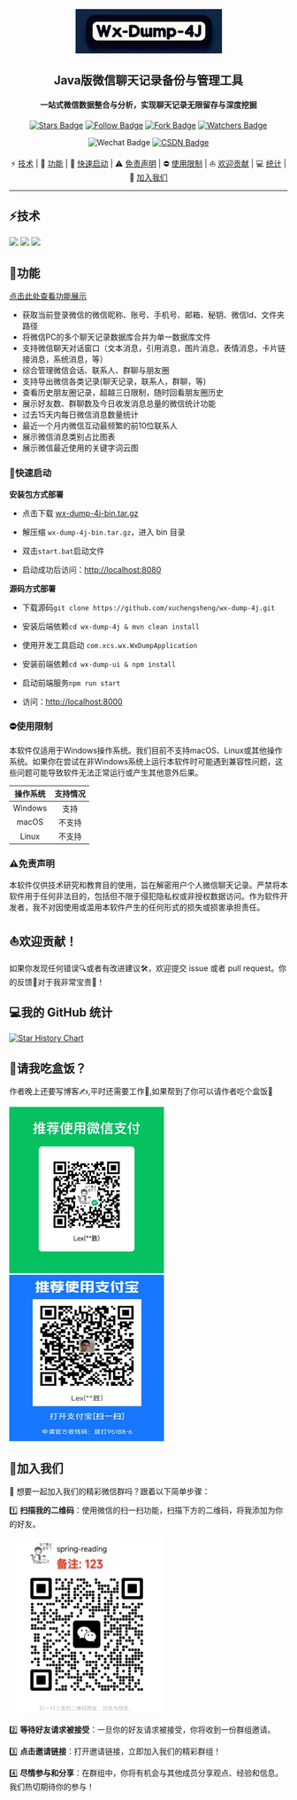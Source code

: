 <div align="center">
    <img alt="logo" src="image/banner.png" style="height: 80px">
</div>
<div align="center">
    <h2>Java版微信聊天记录备份与管理工具</h2>
    <h4>一站式微信数据整合与分析，实现聊天记录无限留存与深度挖掘</h4>
</div>
<p align="center">
    <a href="https://github.com/xuchengsheng/spring-reading/stargazers"><img src="https://img.shields.io/github/stars/xuchengsheng/wx-dump-4j?logo=github&logoColor=%23EF2D5E&label=Stars&labelColor=%23000000&color=%23EF2D5E&cacheSeconds=3600" alt="Stars Badge"/></a>
    <a href="https://github.com/xuchengsheng"><img src="https://img.shields.io/github/followers/xuchengsheng?label=Followers&logo=github&logoColor=%23FC521F&labelColor=%231A2477&color=%23FC521F&cacheSeconds=3600" alt="Follow Badge"></a>
    <a href="https://github.com/xuchengsheng/wx-dump-4j/fork"><img src="https://img.shields.io/github/forks/xuchengsheng/wx-dump-4j?label=Forks&logo=github&logoColor=%23F2BB13&labelColor=%23BE2323&color=%23F2BB13" alt="Fork Badge"></a>
    <a href="https://github.com/xuchengsheng/wx-dump-4j/watchers"><img src="https://img.shields.io/github/watchers/xuchengsheng/wx-dump-4j?label=Watchers&logo=github&logoColor=%23FF4655&labelColor=%234169E1&color=%23FF4655&cacheSeconds=3600" alt="Watchers Badge"></a>
</p>
<p align="center">
    <img src="https://img.shields.io/badge/WeChat-spring_reading-%2307C160?logo=wechat" alt="Wechat Badge"/>
    <a href="https://blog.csdn.net/duzhuang2399"><img src="https://img.shields.io/badge/dynamic/xml?url=https%3A%2F%2Fblog.csdn.net%2Fduzhuang2399&query=%2F%2F*%5B%40id%3D%22userSkin%22%5D%2Fdiv%5B1%5D%2Fdiv%5B2%5D%2Fdiv%5B1%5D%2Fdiv%2Fdiv%5B2%5D%2Fdiv%5B1%5D%2Fdiv%5B1%5D%2Fdiv%5B2%5D%2Fspan&logo=C&logoColor=red&label=CSDN&color=red&cacheSeconds=3600" alt="CSDN Badge"></a>
</p>
<p align="center">
    ⚡ <a href="#技术">技术</a>
    |
    👋 <a href="#功能">功能</a>
    |
    🚀 <a href="#快速启动">快速启动</a>
    |
    ⚠️ <a href="#免责声明">免责声明</a>
    |
    ⛔️ <a href="#使用限制">使用限制</a>
    |
    ⛵ <a href="#欢迎贡献">欢迎贡献</a>
    |
    💻 <a href="#我的 GitHub 统计">统计</a>
    |
    👥 <a href="#加入我们">加入我们</a>
</p>


---

## ⚡技术

<div align="left">
    <img src="https://img.shields.io/badge/Java-8%2B-%23437291?logo=openjdk&logoColor=%23437291"/>
    <img src="https://img.shields.io/badge/Spring-5.3.10-%23437291?logo=Spring&logoColor=%236DB33F&color=%236DB33F"/>
    <img src="https://img.shields.io/badge/SpringBoot-2.5.5-%23437291?logo=SpringBoot&logoColor=%236DB33F&color=%236DB33F"/>
</div>

## 👋功能

[点击此处查看功能展示](docs/display.md)

+ 获取当前登录微信的微信昵称、账号、手机号、邮箱、秘钥、微信Id、文件夹路径
+ 将微信PC的多个聊天记录数据库合并为单一数据库文件
+ 支持微信聊天对话窗口（文本消息，引用消息，图片消息，表情消息，卡片链接消息，系统消息，等）
+ 综合管理微信会话、联系人、群聊与朋友圈
+ 支持导出微信各类记录(聊天记录，联系人，群聊，等)
+ 查看历史朋友圈记录，超越三日限制，随时回看朋友圈历史
+ 展示好友数、群聊数及今日收发消息总量的微信统计功能
+ 过去15天内每日微信消息数量统计
+ 最近一个月内微信互动最频繁的前10位联系人
+ 展示微信消息类别占比图表
+ 展示微信最近使用的关键字词云图

### 🚀快速启动

**安装包方式部署**

- 点击下载 [wx-dump-4j-bin.tar.gz](https://github.com/xuchengsheng/wx-dump-4j/releases/download/v1.0.0/wx-dump-4j-bin.tar.gz)

- 解压缩 `wx-dump-4j-bin.tar.gz`，进入 bin 目录

- 双击`start.bat`启动文件

- 启动成功后访问：[http://localhost:8080](http://localhost:8080)

**源码方式部署**

+ 下载源码`git clone https://github.com/xuchengsheng/wx-dump-4j.git`

+ 安装后端依赖`cd wx-dump-4j & mvn clean install`

+ 使用开发工具启动 `com.xcs.wx.WxDumpApplication`

+ 安装前端依赖`cd wx-dump-ui & npm install`

+ 启动前端服务`npm run start`

+ 访问：[http://localhost:8000](http://localhost:8000)

### ⛔️使用限制 

本软件仅适用于Windows操作系统。我们目前不支持macOS、Linux或其他操作系统。如果你在尝试在非Windows系统上运行本软件时可能遇到兼容性问题，这些问题可能导致软件无法正常运行或产生其他意外后果。

| 操作系统 | 支持情况     |
|:--------:|:----------:|
| Windows  | 支持   |
| macOS    | 不支持     |
| Linux    | 不支持    |

### ⚠️免责声明

本软件仅供技术研究和教育目的使用，旨在解密用户个人微信聊天记录。严禁将本软件用于任何非法目的，包括但不限于侵犯隐私权或非授权数据访问。作为软件开发者，我不对因使用或滥用本软件产生的任何形式的损失或损害承担责任。

## ⛵欢迎贡献！

如果你发现任何错误🔍或者有改进建议🛠️，欢迎提交 issue 或者 pull request。你的反馈📢对于我非常宝贵💎！

## 💻我的 GitHub 统计

[![Star History Chart](https://api.star-history.com/svg?repos=xuchengsheng/wx-dump-4j&type=Date)](https://star-history.com/#xuchengsheng/wx-dump-4j&Date)

## 🍱请我吃盒饭？

作者晚上还要写博客✍️,平时还需要工作💼,如果帮到了你可以请作者吃个盒饭🥡
<div>
<img alt="logo" src="image/WeChatPay.png" style="width: 280px;height: 300px">
<img alt="logo" src="image/Alipay.png" style="width: 280px;height: 300px">
</div>



## 👥加入我们

📢 想要一起加入我们的精彩微信群吗？跟着以下简单步骤：

1️⃣ **扫描我的二维码**：使用微信的扫一扫功能，扫描下方的二维码，将我添加为你的好友。

<div>
<img alt="logo" src="image/wechat.jpg" style="width: 280px;height: 320px">
</div>

2️⃣ **等待好友请求被接受**：一旦你的好友请求被接受，你将收到一份群组邀请。

3️⃣ **点击邀请链接**：打开邀请链接，立即加入我们的精彩群组！

4️⃣ **尽情参与和分享**：在群组中，你将有机会与其他成员分享观点、经验和信息。我们热切期待你的参与！

